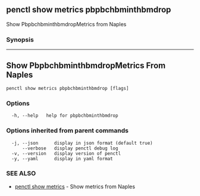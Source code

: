 ## penctl show metrics pbpbchbminthbmdrop

Show PbpbchbminthbmdropMetrics from Naples

### Synopsis



---------------------------------
 Show PbpbchbminthbmdropMetrics From Naples 
---------------------------------


```
penctl show metrics pbpbchbminthbmdrop [flags]
```

### Options

```
  -h, --help   help for pbpbchbminthbmdrop
```

### Options inherited from parent commands

```
  -j, --json      display in json format (default true)
      --verbose   display penctl debug log
  -v, --version   display version of penctl
  -y, --yaml      display in yaml format
```

### SEE ALSO
* [penctl show metrics](penctl_show_metrics.md)	 - Show metrics from Naples

